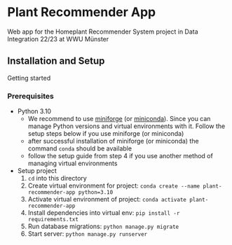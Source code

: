 # Plant Recommender App
Web app for the Homeplant Recommender System project in Data Integration 22/23 at WWU Münster

## Installation and Setup

Getting started

### Prerequisites

- Python 3.10
    - We recommend to use [miniforge](https://github.com/conda-forge/miniforge#install) (or [miniconda](https://docs.conda.io/en/latest/miniconda.html)). Since you can manage Python versions and virtual environments with it. Follow the setup steps below if you use miniforge (or miniconda)
    - after successful installation of miniforge (or miniconda) the command `conda` should be available
    - follow the setup guide from step 4 if you use another method of managing virtual environments
- Setup project
    1. `cd` into this directory
    1. Create virtual environment for project: `conda create --name plant-recommender-app python=3.10`
    1. Activate virtual environment of project: `conda activate plant-recommender-app`
    1. Install dependencies into virtual env: `pip install -r requirements.txt`
    1. Run database migrations: `python manage.py migrate`
    1. Start server: `python manage.py runserver`
